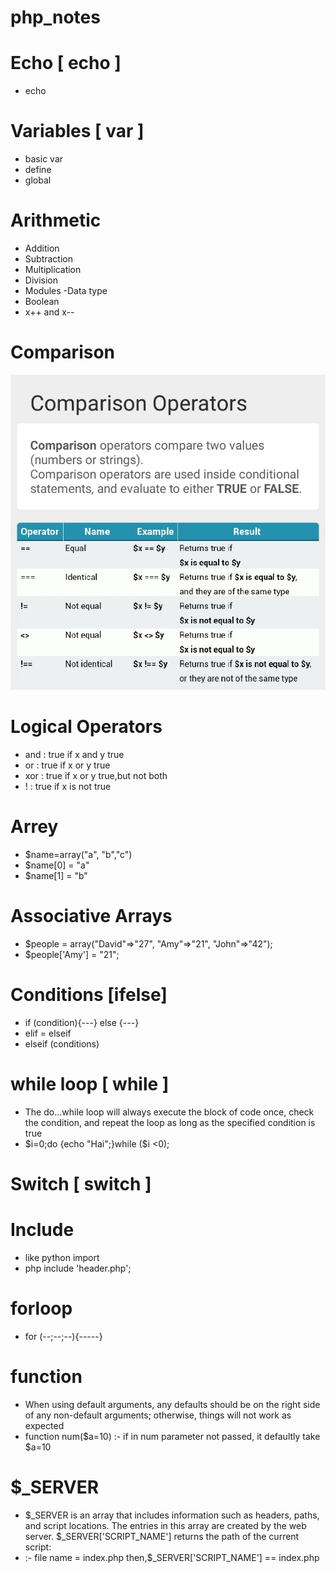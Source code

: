 # php_notes

# Echo [ echo ]
- echo

# Variables  [ var ]
- basic var
- define
- global

# Arithmetic
- Addition
- Subtraction
- Multiplication
- Division
- Modules
-Data type
- Boolean
- x++ and x--

# Comparison
![CHEESE!](comp.jpg)

# Logical Operators
- and    : true if x and y true
- or    : true if x or y true
- xor    : true if x or y true,but not both
- !     : true if x is not true

# Arrey
- $name=array("a", "b","c")
- $name[0] = "a"
- $name[1] = "b"

# Associative Arrays
- $people = array("David"=>"27", "Amy"=>"21", "John"=>"42");
- $people['Amy'] = "21";

# Conditions [ifelse]
- if (condition){---} else {---}
- elif = elseif
- elseif (conditions)

# while loop [ while ]
- The do...while loop will always execute the block of code once, check the condition, and repeat the loop as long as the specified condition is true
- $i=0;do {echo "Hai";}while ($i <0);

# Switch [ switch ]
 
#  Include
- like python import 
- php include 'header.php';

# forloop
- for (--;--;--){-----}

# function
- When using default arguments, any defaults should be on the right side of any non-default arguments; otherwise, things will not work as expected
- function num($a=10) :- if in num parameter not passed, it defaultly take $a=10

# $_SERVER
- $_SERVER is an array that includes information such as headers, paths, and script locations. The entries in this array are created by the web server.
$_SERVER['SCRIPT_NAME'] returns the path of the current script:
- :- file name = index.php then,$_SERVER['SCRIPT_NAME'] == index.php

